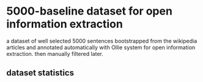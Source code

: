 # 5000-baseline  dataset for open information extraction
a dataset of well selected 5000 sentences bootstrapped from the wikipedia articles and
annotated automatically with Ollie system for open information extraction.
then manually filtered later.

## dataset statistics


